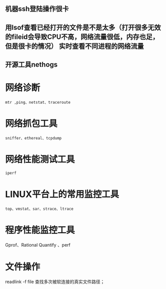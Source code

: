 机器ssh登陆操作很卡
----
用lsof查看已经打开的文件是不是太多（打开很多无效的fileid会导致CPU不高，网络流量很低，内存也足，但是很卡的情况）
实时查看不同进程的网络流量
----
开源工具nethogs
----
网络诊断
====
	mtr ,ping、netstat、traceroute
网络抓包工具
====
	sniffer、ethereal、tcpdump
网络性能测试工具
====
	iperf
	
LINUX平台上的常用监控工具
====
    top、vmstat、sar、strace、ltrace

程序性能监控工具
====
   Gprof、Rational  Quantify 、perf
   
文件操作
==================================================
readlink -f file	查找多次被软连接的真实文件路径；
